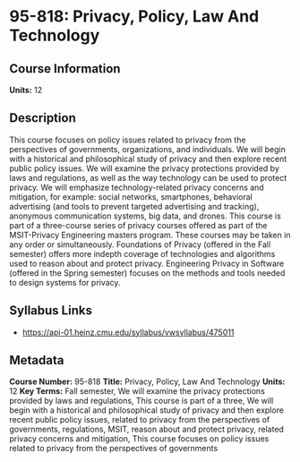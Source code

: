 # 95-818: Privacy, Policy, Law And Technology

## Course Information

**Units:** 12

## Description

This course focuses on policy issues related to privacy from the perspectives of governments, organizations, and individuals. We will begin with a historical and philosophical study of privacy and then explore recent public policy issues. We will examine the privacy protections provided by laws and regulations, as well as the way technology can be used to protect privacy. We will emphasize technology-related privacy concerns and mitigation, for example: social networks, smartphones, behavioral advertising (and tools to prevent targeted advertising and tracking), anonymous communication systems, big data, and drones. This course is part of a three-course series of privacy courses offered as part of the MSIT-Privacy Engineering masters program. These courses may be taken in any order or simultaneously. Foundations of Privacy (offered in the Fall semester) offers more indepth coverage of technologies and algorithms used to reason about and protect privacy. Engineering Privacy in Software (offered in the Spring semester) focuses on the methods and tools needed to design systems for privacy.

## Syllabus Links

* https://api-01.heinz.cmu.edu/syllabus/vwsyllabus/475011

## Metadata

**Course Number:** 95-818
**Title:** Privacy, Policy, Law And Technology
**Units:** 12
**Key Terms:** Fall semester, We will examine the privacy protections provided by laws and regulations, This course is part of a three, We will begin with a historical and philosophical study of privacy and then explore recent public policy issues, related to privacy from the perspectives of governments, regulations, MSIT, reason about and protect privacy, related privacy concerns and mitigation, This course focuses on policy issues related to privacy from the perspectives of governments
